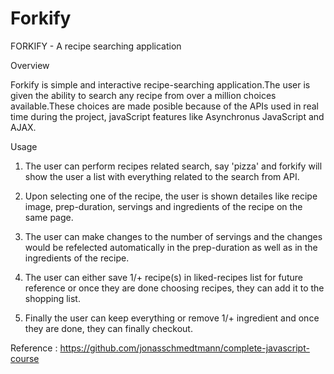 # Forkify
FORKIFY - A recipe searching application
 
 Overview
 
 Forkify is simple and interactive recipe-searching application.The user is given the ability to search any recipe from over a million choices available.These choices are made posible because of the APIs used in real time during the project, javaScript features like Asynchronus JavaScript and AJAX.
 
 Usage
 1. The user can perform recipes related search, say 'pizza' and forkify will show the user a list with everything related to the search from API.
 
 2. Upon selecting one of the recipe, the user is shown detailes like recipe image, prep-duration, servings and ingredients of the recipe on the same page.
 
 3. The user can make changes to the number of servings and the changes would be refelected automatically in the prep-duration as well as in the ingredients of the recipe.
 
 4. The user can either save 1/+ recipe(s) in liked-recipes list for future reference or once they are done choosing recipes, they can add it to the shopping list.
 
 5. Finally the user can keep everything or remove 1/+ ingredient and once they are done, they can finally checkout.
 
 Reference : https://github.com/jonasschmedtmann/complete-javascript-course
